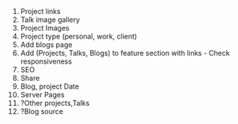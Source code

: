1. Project links
2. Talk image gallery
3. Project Images
4. Project type (personal, work, client)
5. Add blogs page
6. Add (Projects, Talks, Blogs) to feature section with links - Check responsiveness
7. SEO
8. Share
9. Blog, project Date
10. Server Pages
11. ?Other projects,Talks
12. ?Blog source
